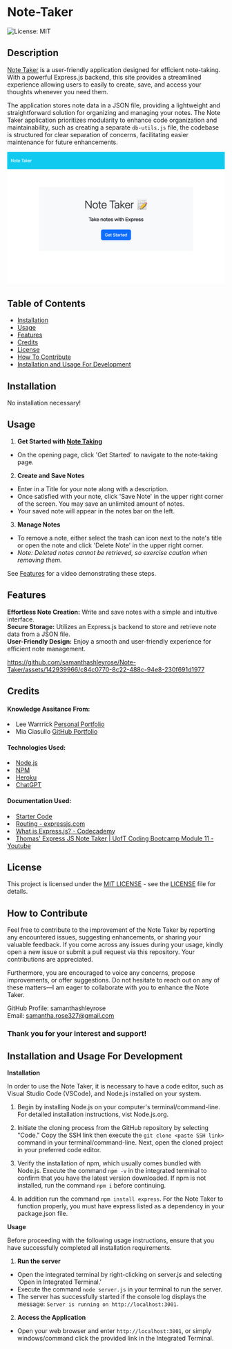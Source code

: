 # Note-Taker
![License: MIT](https://img.shields.io/badge/License-MIT-yellow.svg)

## Description

<a href="https://note-taker-application-327-02a5ee5b2f69.herokuapp.com/">Note Taker</a> is a user-friendly application designed for efficient note-taking. With a powerful Express.js backend, this site provides a streamlined experience allowing users to easily to create, save, and access your thoughts whenever you need them. 

The application stores note data in a JSON file, providing a lightweight and straightforward solution for organizing and managing your notes. The Note Taker application prioritizes modularity to enhance code organization and maintainability, such as creating a separate `db-utils.js` file, the codebase is structured for clear separation of concerns, facilitating easier maintenance for future enhancements. 

![Homepage Screenshot](./public/assets/imgs/homepage-sc.png)

## Table of Contents

- [Installation](#installation)
- [Usage](#usage)
- [Features](#features)
- [Credits](#credits)
- [License](#license)
- [How To Contribute](#how-to-contribute)
- [Installation and Usage For Development](#installation-and-usage-for-development)

## Installation

No installation necessary!

## Usage

1. **Get Started with <a href="https://note-taker-application-327-02a5ee5b2f69.herokuapp.com/">Note Taking</a>**
- On the opening page, click 'Get Started' to navigate to the note-taking page.

2. **Create and Save Notes**
- Enter in a Title for your note along with a description. 
- Once satisfied with your note, click 'Save Note' in the upper right corner of the screen. You may save an unlimited amount of notes.
- Your saved note will appear in the notes bar on the left. 

3. **Manage Notes**
-  To remove a note, either select the trash can icon next to the note's title or open the note and click 'Delete Note' in the upper right corner. 
- *Note: Deleted notes cannot be retrieved, so exercise caution when removing them.*

See [Features](#features) for a video demonstrating these steps.

## Features

**Effortless Note Creation:** Write and save notes with a simple and intuitive interface. <br>
**Secure Storage:** Utilizes an Express.js backend to store and retrieve note data from a JSON file. <br>
**User-Friendly Design:** Enjoy a smooth and user-friendly experience for efficient note management.

https://github.com/samanthashleyrose/Note-Taker/assets/142939966/c84c0770-8c22-488c-94e8-230f691d1977

## Credits

#### Knowledge Assitance From:
<li>Lee Warrrick <a href="https://leewarrick.com/">Personal Portfolio</a></li>
<li>Mia Ciasullo <a href="https://github.com/miacias">GitHub Portfolio</a></li>

#### Technologies Used:
<li><a href="https://nodejs.org/en/">Node.js</a></li>
<li><a href="https://www.npmjs.com/package/express">NPM</a></li>
<li><a href="https://heroku.com">Heroku</a></li>
<li><a href="https://chat.openai.com/">ChatGPT</a></li>

#### Documentation Used:
<li><a href="https://github.com/coding-boot-camp/miniature-eureka/tree/main/Develop/public">Starter Code</a></li>
<li><a href="https://expressjs.com/en/guide/routing.html">Routing - expressjs.com</a></li>
<li><a href="https://www.codecademy.com/article/what-is-express-js">What is Express.js? - Codecademy</a></li>
<li><a href="https://www.youtube.com/watch?v=DGMdgWCDgFM">Thomas' Express JS Note Taker | UofT Coding Bootcamp Module 11 - Youtube</a></li>

## License

This project is licensed under the <a href="https://opensource.org/licenses/MIT">MIT LICENSE</a> - see the [LICENSE](./LICENSE) file for details.

## How to Contribute

Feel free to contribute to the improvement of the Note Taker by reporting any encountered issues, suggesting enhancements, or sharing your valuable feedback. If you come across any issues during your usage, kindly open a new issue or submit a pull request via this repository. Your contributions are appreciated.

Furthermore, you are encouraged to voice any concerns, propose improvements, or offer suggestions. Do not hesitate to reach out on any of these matters—I am eager to collaborate with you to enhance the Note Taker.

GitHub Profile: samanthashleyrose <br>
Email: samantha.rose327@gmail.com

### Thank you for your interest and support!

## Installation and Usage For Development

**Installation**

In order to use the Note Taker, it is necessary to have a code editor, such as Visual Studio Code (VSCode), and Node.js installed on your system.

1. Begin by installing Node.js on your computer's terminal/command-line. For detailed installation instructions, vist Node.js.org.

2. Initiate the cloning process from the GitHub repository by selecting "Code." Copy the SSH link then execute the `git clone <paste SSH link>` command in your terminal/command-line. Next, open the cloned project in your preferred code editor.

3. Verify the installation of npm, which usually comes bundled with Node.js. Execute the command `npm -v` in the integrated terminal to confirm that you have the latest version downloaded. If npm is not installed, run the command `npm i` before continuing.

4. In addition run the command `npm install express`. For the Note Taker to function properly, you must have express listed as a dependency in your package.json file.

**Usage**

Before proceeding with the following usage instructions, ensure that you have successfully completed all installation requirements.

1. **Run the server**
- Open the integrated terminal by right-clicking on server.js and selecting 'Open in Integrated Terminal.'
- Execute the command `node server.js` in your terminal to run the server. 
- The server has successfully started if the console log displays the message: `Server is running on http://localhost:3001`.

2. **Access the Application**
- Open your web browser and enter `http://localhost:3001`, or simply windows/command click the provided link in the Integrated Terminal.
